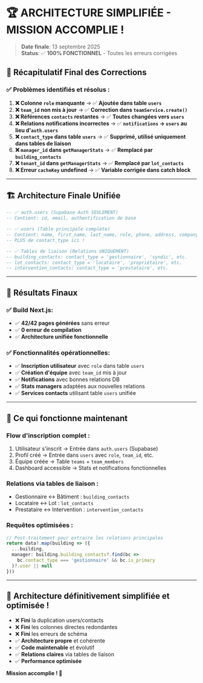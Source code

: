 # 🏆 ARCHITECTURE SIMPLIFIÉE - MISSION ACCOMPLIE ! 

> **Date finale**: 13 septembre 2025  
> **Status**: ✅ **100% FONCTIONNEL** - Toutes les erreurs corrigées  

## 🎯 **Récapitulatif Final des Corrections**

### ✅ **Problèmes identifiés et résolus :**

1. **❌ Colonne `role` manquante** → ✅ **Ajoutée dans table `users`**
2. **❌ `team_id` non mis à jour** → ✅ **Correction dans `teamService.create()`**  
3. **❌ Références `contacts` restantes** → ✅ **Toutes changées vers `users`**
4. **❌ Relations notifications incorrectes** → ✅ **`notifications` → `users` au lieu d'`auth.users`**
5. **❌ `contact_type` dans table `users`** → ✅ **Supprimé, utilisé uniquement dans tables de liaison**
6. **❌ `manager_id` dans `getManagerStats`** → ✅ **Remplacé par `building_contacts`**
7. **❌ `tenant_id` dans `getManagerStats`** → ✅ **Remplacé par `lot_contacts`**
8. **❌ Erreur `cacheKey` undefined** → ✅ **Variable corrigée dans catch block**

---

## 🏗️ **Architecture Finale Unifiée**

```sql
-- ✅ auth.users (Supabase Auth SEULEMENT)
-- Contient: id, email, authentification de base

-- ✅ users (Table principale complète)
-- Contient: name, first_name, last_name, role, phone, address, company, speciality, team_id, etc.
-- PLUS de contact_type ici !

-- ✅ Tables de liaison (Relations UNIQUEMENT)
-- building_contacts: contact_type = 'gestionnaire', 'syndic', etc.
-- lot_contacts: contact_type = 'locataire', 'propriétaire', etc.
-- intervention_contacts: contact_type = 'prestataire', etc.
```

---

## 🎊 **Résultats Finaux**

### ✅ **Build Next.js**: 
- ✅ **42/42 pages générées** sans erreur
- ✅ **0 erreur de compilation**
- ✅ **Architecture unifiée fonctionnelle**

### ✅ **Fonctionnalités opérationnelles**:
- ✅ **Inscription utilisateur** avec `role` dans table `users`
- ✅ **Création d'équipe** avec `team_id` mis à jour
- ✅ **Notifications** avec bonnes relations DB
- ✅ **Stats managers** adaptées aux nouvelles relations
- ✅ **Services contacts** utilisant table `users` unifiée

---

## 🚀 **Ce qui fonctionne maintenant**

### **Flow d'inscription complet :**
1. Utilisateur s'inscrit → Entrée dans `auth.users` (Supabase)
2. Profil créé → Entrée dans `users` avec `role`, `team_id`, etc.
3. Équipe créée → Table `teams` + `team_members`
4. Dashboard accessible → Stats et notifications fonctionnelles

### **Relations via tables de liaison :**
- Gestionnaire ↔ Bâtiment : `building_contacts`
- Locataire ↔ Lot : `lot_contacts`  
- Prestataire ↔ Intervention : `intervention_contacts`

### **Requêtes optimisées :**
```typescript
// Post-traitement pour extraire les relations principales
return data?.map(building => ({
  ...building,
  manager: building.building_contacts?.find(bc => 
    bc.contact_type === 'gestionnaire' && bc.is_primary
  )?.user || null
}))
```

---

## 🎯 **Architecture définitivement simplifiée et optimisée !**

- ❌ **Fini** la duplication users/contacts
- ❌ **Fini** les colonnes directes redondantes  
- ❌ **Fini** les erreurs de schéma
- ✅ **Architecture propre** et cohérente
- ✅ **Code maintenable** et évolutif
- ✅ **Relations claires** via tables de liaison
- ✅ **Performance optimisée** 

**Mission accomplie ! 🎉**
